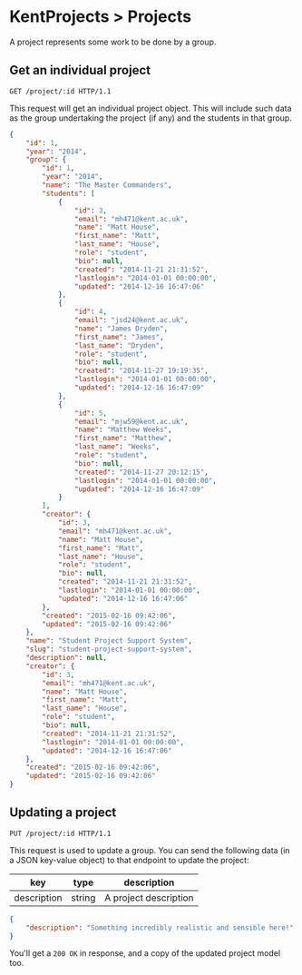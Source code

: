# KentProjects > Projects

A project represents some work to be done by a group.

## Get an individual project

```http
GET /project/:id HTTP/1.1
```

This request will get an individual project object. This will include such data as the group undertaking the project
(if any) and the students in that group.

```json
{
    "id": 1,
    "year": "2014",
    "group": {
        "id": 1,
        "year": "2014",
        "name": "The Master Commanders",
        "students": [
            {
                "id": 3,
                "email": "mh471@kent.ac.uk",
                "name": "Matt House",
                "first_name": "Matt",
                "last_name": "House",
                "role": "student",
                "bio": null,
                "created": "2014-11-21 21:31:52",
                "lastlogin": "2014-01-01 00:00:00",
                "updated": "2014-12-16 16:47:06"
            },
            {
                "id": 4,
                "email": "jsd24@kent.ac.uk",
                "name": "James Dryden",
                "first_name": "James",
                "last_name": "Dryden",
                "role": "student",
                "bio": null,
                "created": "2014-11-27 19:19:35",
                "lastlogin": "2014-01-01 00:00:00",
                "updated": "2014-12-16 16:47:09"
            },
            {
                "id": 5,
                "email": "mjw59@kent.ac.uk",
                "name": "Matthew Weeks",
                "first_name": "Matthew",
                "last_name": "Weeks",
                "role": "student",
                "bio": null,
                "created": "2014-11-27 20:12:15",
                "lastlogin": "2014-01-01 00:00:00",
                "updated": "2014-12-16 16:47:09"
            }
        ],
        "creator": {
            "id": 3,
            "email": "mh471@kent.ac.uk",
            "name": "Matt House",
            "first_name": "Matt",
            "last_name": "House",
            "role": "student",
            "bio": null,
            "created": "2014-11-21 21:31:52",
            "lastlogin": "2014-01-01 00:00:00",
            "updated": "2014-12-16 16:47:06"
        },
        "created": "2015-02-16 09:42:06",
        "updated": "2015-02-16 09:42:06"
    },
    "name": "Student Project Support System",
    "slug": "student-project-support-system",
    "description": null,
    "creator": {
        "id": 3,
        "email": "mh471@kent.ac.uk",
        "name": "Matt House",
        "first_name": "Matt",
        "last_name": "House",
        "role": "student",
        "bio": null,
        "created": "2014-11-21 21:31:52",
        "lastlogin": "2014-01-01 00:00:00",
        "updated": "2014-12-16 16:47:06"
    },
    "created": "2015-02-16 09:42:06",
    "updated": "2015-02-16 09:42:06"
}
```

## Updating a project

```http
PUT /project/:id HTTP/1.1
```

This request is used to update a group. You can send the following data (in a JSON key-value object) to that endpoint to
update the project:

| key | type | description |
| --- | ---- | ----------- |
| description | string | A project description |

```json
{
    "description": "Something incredibly realistic and sensible here!"
}
```

You'll get a `200 OK` in response, and a copy of the updated project model too.